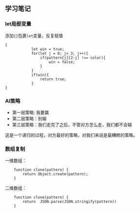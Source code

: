 ## 学习笔记

### let局部变量
添加`{}`包裹`let`变量，反复赋值
```
{
            let win = true;
            for(let j = 0; j< 3; j++){
                if(pattern[j][2-j] !== color){
                    win = false;
                }
            }
            if(win){
                return true;
            }
}
```

### AI策略
- 第一层策略: 我要赢
- 第二层策略：别输
- 第三层策略：我们走完了之后，不管对方怎么走，我们都不会输

这是一个递归的过程，对方最好的策略，对我们来说是最糟糕的策略。

### 数组复制
一维数组：
```
    function clone(pattern) {
        return Object.create(pattern);
    }
```

二维数组：
```
    function clone(pattern) {
        return  JSON.parse(JSON.stringify(pattern))
    }
```